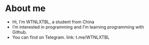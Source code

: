 # About me
 - Hi, I’m WTNLXTBL, a student from China
 - I’m interested in programming and I’m  learning programming with Github.
 - You can find on Telegram.
link: t.me/WTNLXTBL

<!---
WTNLXTBL/WTNLXTBL is a ✨ special ✨ repository because its `README.md` (this file) appears on your GitHub profile.
You can click the Preview link to take a look at your changes.
--->
